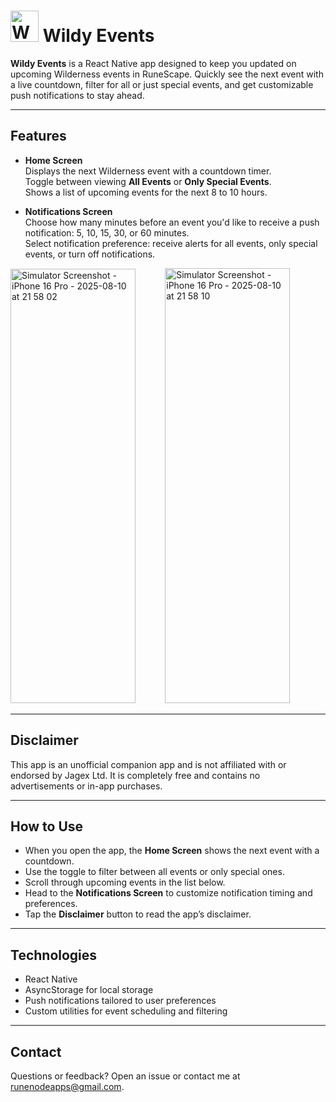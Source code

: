 # <img width="45" height="50" alt="WETicon" src="https://github.com/user-attachments/assets/46423ae4-c8f7-4a02-9976-57e0e6bafc17" /> Wildy Events

**Wildy Events** is a React Native app designed to keep you updated on upcoming Wilderness events in RuneScape. Quickly see the next event with a live countdown, filter for all or just special events, and get customizable push notifications to stay ahead.

---

## Features

- **Home Screen**  
  Displays the next Wilderness event with a countdown timer.  
  Toggle between viewing **All Events** or **Only Special Events**.  
  Shows a list of upcoming events for the next 8 to 10 hours.

- **Notifications Screen**  
  Choose how many minutes before an event you'd like to receive a push notification: 5, 10, 15, 30, or 60 minutes.  
  Select notification preference: receive alerts for all events, only special events, or turn off notifications.

<img width="200" height="695" alt="Simulator Screenshot - iPhone 16 Pro - 2025-08-10 at 21 58 02" src="https://github.com/user-attachments/assets/f39d7d68-eeda-4267-9d54-d49b52ec7ca1" />&nbsp;&nbsp;&nbsp;&nbsp;&nbsp;&nbsp;&nbsp;&nbsp;&nbsp;&nbsp;&nbsp;&nbsp;<img width="200" height="696" alt="Simulator Screenshot - iPhone 16 Pro - 2025-08-10 at 21 58 10" src="https://github.com/user-attachments/assets/3b6f8add-174b-4d76-b6f5-7e58331617f7" />


---

## Disclaimer

This app is an unofficial companion app and is not affiliated with or endorsed by Jagex Ltd. It is completely free and contains no advertisements or in-app purchases.

---

## How to Use

- When you open the app, the **Home Screen** shows the next event with a countdown.  
- Use the toggle to filter between all events or only special ones.  
- Scroll through upcoming events in the list below.  
- Head to the **Notifications Screen** to customize notification timing and preferences.  
- Tap the **Disclaimer** button to read the app’s disclaimer.

---

## Technologies

- React Native  
- AsyncStorage for local storage  
- Push notifications tailored to user preferences  
- Custom utilities for event scheduling and filtering

---

## Contact

Questions or feedback? Open an issue or contact me at runenodeapps@gmail.com.
